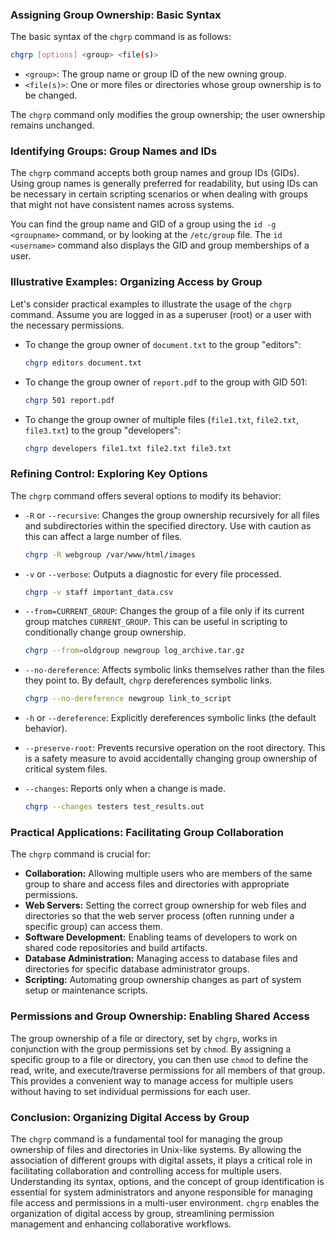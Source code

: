 ### Assigning Group Ownership: Basic Syntax

The basic syntax of the `chgrp` command is as follows:

```bash
chgrp [options] <group> <file(s)>
```

- `<group>`: The group name or group ID of the new owning group.
- `<file(s)>`: One or more files or directories whose group ownership is to be changed.

The `chgrp` command only modifies the group ownership; the user ownership remains unchanged.

### Identifying Groups: Group Names and IDs

The `chgrp` command accepts both group names and group IDs (GIDs). Using group names is generally preferred for readability, but using IDs can be necessary in certain scripting scenarios or when dealing with groups that might not have consistent names across systems.

You can find the group name and GID of a group using the `id -g <groupname>` command, or by looking at the `/etc/group` file. The `id <username>` command also displays the GID and group memberships of a user.

### Illustrative Examples: Organizing Access by Group

Let's consider practical examples to illustrate the usage of the `chgrp` command. Assume you are logged in as a superuser (root) or a user with the necessary permissions.

- To change the group owner of `document.txt` to the group "editors":

  ```bash
  chgrp editors document.txt
  ```

- To change the group owner of `report.pdf` to the group with GID 501:

  ```bash
  chgrp 501 report.pdf
  ```

- To change the group owner of multiple files (`file1.txt`, `file2.txt`, `file3.txt`) to the group "developers":
  ```bash
  chgrp developers file1.txt file2.txt file3.txt
  ```

### Refining Control: Exploring Key Options

The `chgrp` command offers several options to modify its behavior:

- `-R` or `--recursive`: Changes the group ownership recursively for all files and subdirectories within the specified directory. Use with caution as this can affect a large number of files.

  ```bash
  chgrp -R webgroup /var/www/html/images
  ```

- `-v` or `--verbose`: Outputs a diagnostic for every file processed.

  ```bash
  chgrp -v staff important_data.csv
  ```

- `--from=CURRENT_GROUP`: Changes the group of a file only if its current group matches `CURRENT_GROUP`. This can be useful in scripting to conditionally change group ownership.

  ```bash
  chgrp --from=oldgroup newgroup log_archive.tar.gz
  ```

- `--no-dereference`: Affects symbolic links themselves rather than the files they point to. By default, `chgrp` dereferences symbolic links.

  ```bash
  chgrp --no-dereference newgroup link_to_script
  ```

- `-h` or `--dereference`: Explicitly dereferences symbolic links (the default behavior).

- `--preserve-root`: Prevents recursive operation on the root directory. This is a safety measure to avoid accidentally changing group ownership of critical system files.

- `--changes`: Reports only when a change is made.
  ```bash
  chgrp --changes testers test_results.out
  ```

### Practical Applications: Facilitating Group Collaboration

The `chgrp` command is crucial for:

- **Collaboration:** Allowing multiple users who are members of the same group to share and access files and directories with appropriate permissions.
- **Web Servers:** Setting the correct group ownership for web files and directories so that the web server process (often running under a specific group) can access them.
- **Software Development:** Enabling teams of developers to work on shared code repositories and build artifacts.
- **Database Administration:** Managing access to database files and directories for specific database administrator groups.
- **Scripting:** Automating group ownership changes as part of system setup or maintenance scripts.

### Permissions and Group Ownership: Enabling Shared Access

The group ownership of a file or directory, set by `chgrp`, works in conjunction with the group permissions set by `chmod`. By assigning a specific group to a file or directory, you can then use `chmod` to define the read, write, and execute/traverse permissions for all members of that group. This provides a convenient way to manage access for multiple users without having to set individual permissions for each user.

### Conclusion: Organizing Digital Access by Group

The `chgrp` command is a fundamental tool for managing the group ownership of files and directories in Unix-like systems. By allowing the association of different groups with digital assets, it plays a critical role in facilitating collaboration and controlling access for multiple users. Understanding its syntax, options, and the concept of group identification is essential for system administrators and anyone responsible for managing file access and permissions in a multi-user environment. `chgrp` enables the organization of digital access by group, streamlining permission management and enhancing collaborative workflows.
